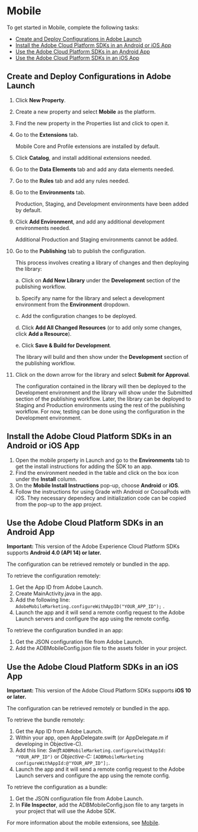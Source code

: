 # Mobile

To get started in Mobile, complete the following tasks:

* [Create and Deploy Configurations in Adobe Launch](mobile-1.md#create-and-deploy-configurations-in-adobe-launch)
* [Install the Adobe Cloud Platform SDKs in an Android or iOS App](mobile-1.md#install-the-adobe-cloud-platform-sdks-in-an-android-or-ios-app)
* [Use the Adobe Cloud Platform SDKs in an Android App](mobile-1.md#use-the-adobe-cloud-platform-sdks-in-an-android-app)
* [Use the Adobe Cloud Platform SDKs in an iOS App](mobile-1.md#use-the-adobe-experience-cloud-platform-sdks-in-an-ios-app)

## Create and Deploy Configurations in Adobe Launch

1. Click **New Property**. 
2. Create a new property and select **Mobile** as the platform.
3. Find the new property in the Properties list and click to open it.
4. Go to the **Extensions** tab.

   Mobile Core and Profile extensions are installed by default.

5. Click **Catalog**, and install additional extensions needed.
6. Go to the **Data Elements** tab and add any data elements needed.
7. Go to the **Rules** tab and add any rules needed.
8. Go to the **Environments** tab.

   Production, Staging, and Development environments have been added by default.

9. Click **Add Environment**, and add any additional development environments needed.

   Additional Production and Staging environments cannot be added.

10. Go to the **Publishing** tab to publish the configuration.

    This process involves creating a library of changes and then deploying the library:

    a. Click on **Add New Library** under the **Development** section of the publishing workflow.

    b. Specify any name for the library and select a development environment from the **Environment** dropdown.

    c. Add the configuration changes to be deployed.

    d. Click **Add All Changed Resources** \(or to add only some changes, click **Add a Resource**\).

    e. Click **Save & Build for Development**.

    The library will build and then show under the **Development** section of the publishing workflow.

11. Click on the down arrow for the library and select **Submit for Approval**.

    The configuration contained in the library will then be deployed to the Development environment and the library will show under the Submitted section of the publishing workflow. Later, the library can be deployed to Staging and Production environments using the rest of the publishing workflow. For now, testing can be done using the configuration in the Development environment.

## Install the Adobe Cloud Platform SDKs in an Android or iOS App

1. Open the mobile property in Launch and go to the **Environments** tab to get the install instructions for adding the SDK to an app.
2. Find the environment needed in the table and click on the box icon under the **Install** column.
3. On the **Mobile Install Instructions** pop-up, choose **Android** or **iOS**.
4. Follow the instructions for using Grade with Android or CocoaPods with iOS. They necessary dependecy and initialization code can be copied from the pop-up to the app project.

## Use the Adobe Cloud Platform SDKs in an Android App

**Important:** This version of the Adobe Experience Cloud Platform SDKs supports **Android 4.0 \(API 14\) or later.**

The configuration can be retrieved remotely or bundled in the app.

To retrieve the configuration remotely:

1. Get the App ID from Adobe Launch.
2. Create MainActivity.java in the app.
3. Add the following line:  `AdobeMobileMarketing.configureWithAppID("YOUR_APP_ID");` .
4. Launch the app and it will send a remote config request to the Adobe Launch servers and configure the app using the remote config.

To retrieve the configuration bundled in an app:

1. Get the JSON configuration file from Adobe Launch.
2. Add the ADBMobileConfig.json file to the assets folder in your project.

## Use the Adobe Cloud Platform SDKs in an iOS App

**Important:** This version of the Adobe Cloud Platform SDKs supports **iOS 10 or later.**

The configuration can be retrieved remotely or bundled in the app.

To retrieve the bundle remotely:

1. Get the App ID from Adobe Launch. 
2. Within your app, open AppDelegate.swift \(or AppDelegate.m if developing in Objective-C\). 
3. Add this line: _Swift:_`ADBMobileMarketing.configure(withAppId: "YOUR_APP_ID")` or _Objective-C:_ `[ADBMobileMarketing configureWithAppId:@"YOUR_APP_ID"];`. 
4. Launch the app and it will send a remote config request to the Adobe Launch servers and configure the app using the remote config.

To retrieve the configuration as a bundle:

1. Get the JSON configuration file from Adobe Launch.
2. In **File Inspector**, add the ADBMobileConfig.json file to any targets in your project that will use the Adobe SDK.

For more information about the mobile extensions, see [Mobile](../extension-reference/mobile/).

